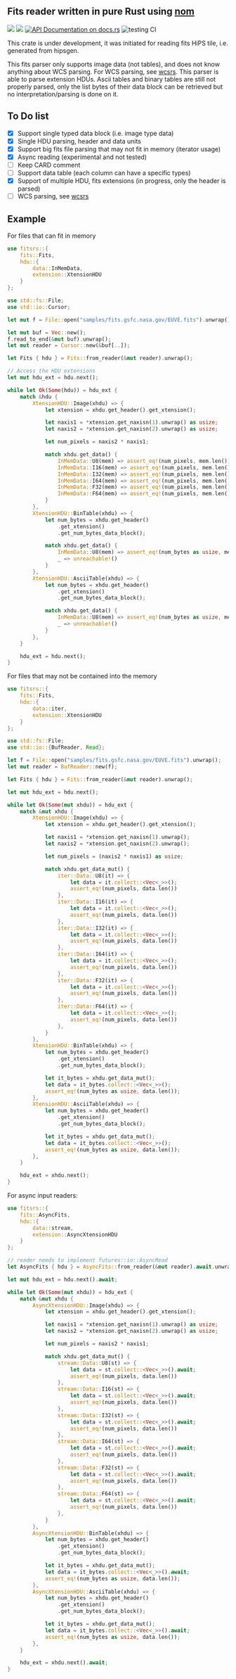 Fits reader written in pure Rust using [nom](https://github.com/Geal/nom)
-------------------------------------------------------------------------

[![](https://img.shields.io/crates/v/fitsrs.svg)](https://crates.io/crates/fitsrs)
[![](https://img.shields.io/crates/d/fitsrs.svg)](https://crates.io/crates/fitsrs)
[![API Documentation on docs.rs](https://docs.rs/fitsrs/badge.svg)](https://docs.rs/fitsrs/)
![testing CI](https://github.com/cds-astro/fitsrs/actions/workflows/rust.yml/badge.svg)

This crate is under development, it was initiated for reading fits HiPS tile, i.e. generated from hipsgen.

This fits parser only supports image data (not tables), and does not know anything about WCS parsing.
For WCS parsing, see [wcsrs](https://github.com/cds-astro/wcs-rs).
This parser is able to parse extension HDUs. Ascii tables and binary tables are still not properly parsed, only the list bytes of their data block can be retrieved but no interpretation/parsing is done on it.

To Do list
----------

* [X] Support single typed data block (i.e. image type data)
* [X] Single HDU parsing, header and data units 
* [X] Support big fits file parsing that may not fit in memory (iterator usage)
* [X] Async reading (experimental and not tested)
* [ ] Keep CARD comment
* [ ] Support data table (each column can have a specific types)
* [X] Support of multiple HDU, fits extensions (in progress, only the header is parsed)
* [ ] WCS parsing, see [wcsrs](https://github.com/cds-astro/wcs-rs)

Example
----------

For files that can fit in memory
```rust
use fitsrs::{
    fits::Fits,
    hdu::{
        data::InMemData,
        extension::XtensionHDU
    }
};

use std::fs::File;
use std::io::Cursor;

let mut f = File::open("samples/fits.gsfc.nasa.gov/EUVE.fits").unwrap();

let mut buf = Vec::new();
f.read_to_end(&mut buf).unwrap();
let mut reader = Cursor::new(&buf[..]);

let Fits { hdu } = Fits::from_reader(&mut reader).unwrap();

// Access the HDU extensions
let mut hdu_ext = hdu.next();

while let Ok(Some(hdu)) = hdu_ext {
    match &hdu {
        XtensionHDU::Image(xhdu) => {
            let xtension = xhdu.get_header().get_xtension();

            let naxis1 = *xtension.get_naxisn(1).unwrap() as usize;
            let naxis2 = *xtension.get_naxisn(2).unwrap() as usize;

            let num_pixels = naxis2 * naxis1;

            match xhdu.get_data() {
                InMemData::U8(mem) => assert_eq!(num_pixels, mem.len()),
                InMemData::I16(mem) => assert_eq!(num_pixels, mem.len()),
                InMemData::I32(mem) => assert_eq!(num_pixels, mem.len()),
                InMemData::I64(mem) => assert_eq!(num_pixels, mem.len()),
                InMemData::F32(mem) => assert_eq!(num_pixels, mem.len()),
                InMemData::F64(mem) => assert_eq!(num_pixels, mem.len()),
            }
        },
        XtensionHDU::BinTable(xhdu) => {
            let num_bytes = xhdu.get_header()
                .get_xtension()
                .get_num_bytes_data_block();

            match xhdu.get_data() {
                InMemData::U8(mem) => assert_eq!(num_bytes as usize, mem.len()),
                _ => unreachable!()
            }
        },
        XtensionHDU::AsciiTable(xhdu) => {
            let num_bytes = xhdu.get_header()
                .get_xtension()
                .get_num_bytes_data_block();

            match xhdu.get_data() {
                InMemData::U8(mem) => assert_eq!(num_bytes as usize, mem.len()),
                _ => unreachable!()
            }
        },
    }

    hdu_ext = hdu.next();
}
```

For files that may not be contained into the memory
```rust
use fitsrs::{
    fits::Fits,
    hdu::{
        data::iter,
        extension::XtensionHDU
    }
};

use std::fs::File;
use std::io::{BufReader, Read};

let f = File::open("samples/fits.gsfc.nasa.gov/EUVE.fits").unwrap();
let mut reader = BufReader::new(f);

let Fits { hdu } = Fits::from_reader(&mut reader).unwrap();

let mut hdu_ext = hdu.next();

while let Ok(Some(mut xhdu)) = hdu_ext {
    match &mut xhdu {
        XtensionHDU::Image(xhdu) => {
            let xtension = xhdu.get_header().get_xtension();

            let naxis1 = *xtension.get_naxisn(1).unwrap();
            let naxis2 = *xtension.get_naxisn(2).unwrap();

            let num_pixels = (naxis2 * naxis1) as usize;

            match xhdu.get_data_mut() {
                iter::Data::U8(it) => {
                    let data = it.collect::<Vec<_>>();
                    assert_eq!(num_pixels, data.len())
                },
                iter::Data::I16(it) => {
                    let data = it.collect::<Vec<_>>();
                    assert_eq!(num_pixels, data.len())
                },
                iter::Data::I32(it) => {
                    let data = it.collect::<Vec<_>>();
                    assert_eq!(num_pixels, data.len())
                },
                iter::Data::I64(it) => {
                    let data = it.collect::<Vec<_>>();
                    assert_eq!(num_pixels, data.len())
                },
                iter::Data::F32(it) => {
                    let data = it.collect::<Vec<_>>();
                    assert_eq!(num_pixels, data.len())
                },
                iter::Data::F64(it) => {
                    let data = it.collect::<Vec<_>>();
                    assert_eq!(num_pixels, data.len())
                },
            }
        },
        XtensionHDU::BinTable(xhdu) => {
            let num_bytes = xhdu.get_header()
                .get_xtension()
                .get_num_bytes_data_block();

            let it_bytes = xhdu.get_data_mut();
            let data = it_bytes.collect::<Vec<_>>();
            assert_eq!(num_bytes as usize, data.len());
        },
        XtensionHDU::AsciiTable(xhdu) => {
            let num_bytes = xhdu.get_header()
                .get_xtension()
                .get_num_bytes_data_block();

            let it_bytes = xhdu.get_data_mut();
            let data = it_bytes.collect::<Vec<_>>();
            assert_eq!(num_bytes as usize, data.len());
        },
    }

    hdu_ext = xhdu.next();
}
```

For async input readers:

```rust
use fitsrs::{
    fits::AsyncFits,
    hdu::{
        data::stream,
        extension::AsyncXtensionHDU
    }
};

// reader needs to implement futures::io::AsyncRead
let AsyncFits { hdu } = AsyncFits::from_reader(&mut reader).await.unwrap();

let mut hdu_ext = hdu.next().await;

while let Ok(Some(mut xhdu)) = hdu_ext {
    match &mut xhdu {
        AsyncXtensionHDU::Image(xhdu) => {
            let xtension = xhdu.get_header().get_xtension();

            let naxis1 = *xtension.get_naxisn(1).unwrap() as usize;
            let naxis2 = *xtension.get_naxisn(2).unwrap() as usize;

            let num_pixels = naxis2 * naxis1;

            match xhdu.get_data_mut() {
                stream::Data::U8(st) => {
                    let data = st.collect::<Vec<_>>().await;
                    assert_eq!(num_pixels, data.len())
                },
                stream::Data::I16(st) => {
                    let data = st.collect::<Vec<_>>().await;
                    assert_eq!(num_pixels, data.len())
                },
                stream::Data::I32(st) => {
                    let data = st.collect::<Vec<_>>().await;
                    assert_eq!(num_pixels, data.len())
                },
                stream::Data::I64(st) => {
                    let data = st.collect::<Vec<_>>().await;
                    assert_eq!(num_pixels, data.len())
                },
                stream::Data::F32(st) => {
                    let data = st.collect::<Vec<_>>().await;
                    assert_eq!(num_pixels, data.len())
                },
                stream::Data::F64(st) => {
                    let data = st.collect::<Vec<_>>().await;
                    assert_eq!(num_pixels, data.len())
                },
            }
        },
        AsyncXtensionHDU::BinTable(xhdu) => {
            let num_bytes = xhdu.get_header()
                .get_xtension()
                .get_num_bytes_data_block();

            let it_bytes = xhdu.get_data_mut();
            let data = it_bytes.collect::<Vec<_>>().await;
            assert_eq!(num_bytes as usize, data.len());
        },
        AsyncXtensionHDU::AsciiTable(xhdu) => {
            let num_bytes = xhdu.get_header()
                .get_xtension()
                .get_num_bytes_data_block();

            let it_bytes = xhdu.get_data_mut();
            let data = it_bytes.collect::<Vec<_>>().await;
            assert_eq!(num_bytes as usize, data.len());
        },
    }

    hdu_ext = xhdu.next().await;
}
```